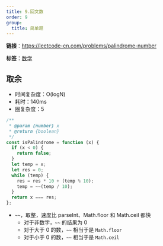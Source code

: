 ```yaml
---
title: 9.回文数
order: 9
group:
  title: 简单题
---
```


**链接**：https://leetcode-cn.com/problems/palindrome-number

**标签**：<a href="https://leetcode.com/tag/math/"><Badge>数学</Badge></a>

## 取余

- 时间复杂度：<Badge>O(logN)</Badge>
- 耗时：<Badge>140ms</Badge>
- 圈复杂度：<Badge>5</Badge>

```js
/**
 * @param {number} x
 * @return {boolean}
 */
const isPalindrome = function (x) {
  if (x < 0) {
    return false;
  }
  let temp = x;
  let res = 0;
  while (temp) {
    res = res * 10 + (temp % 10);
    temp = ~~(temp / 10);
  }
  return x === res;
};
```

- `~~`，取整，速度比 parseInt、Math.floor 和 Math.ceil 都快
  - 对于非数字，`~~` 的结果为 0
  - 对于大于 0 的数，`~~` 相当于是 `Math.floor`
  - 对于小于 0 的数，`~~` 相当于是 `Math.ceil`
